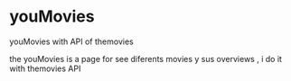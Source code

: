 # youMovies
youMovies with API of  themovies

the youMovies is a page for see diferents movies y sus overviews , i do it with themovies API 

